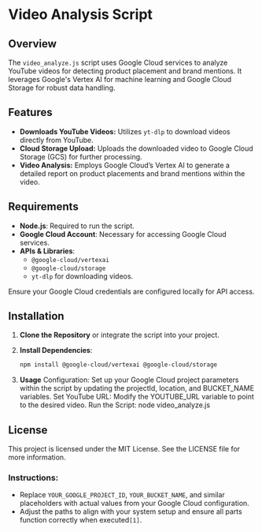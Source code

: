 # Video Analysis Script

## Overview

The `video_analyze.js` script uses Google Cloud services to analyze YouTube videos for detecting product placement and brand mentions. It leverages Google's Vertex AI for machine learning and Google Cloud Storage for robust data handling.

## Features

- **Downloads YouTube Videos:** Utilizes `yt-dlp` to download videos directly from YouTube.
- **Cloud Storage Upload:** Uploads the downloaded video to Google Cloud Storage (GCS) for further processing.
- **Video Analysis:** Employs Google Cloud’s Vertex AI to generate a detailed report on product placements and brand mentions within the video.

## Requirements

- **Node.js**: Required to run the script.
- **Google Cloud Account**: Necessary for accessing Google Cloud services.
- **APIs & Libraries**:
  - `@google-cloud/vertexai`
  - `@google-cloud/storage`
  - `yt-dlp` for downloading videos.

Ensure your Google Cloud credentials are configured locally for API access.

## Installation

1. **Clone the Repository** or integrate the script into your project.
   
2. **Install Dependencies**:
   ```bash
   npm install @google-cloud/vertexai @google-cloud/storage
3. **Usage**
    Configuration: Set up your Google Cloud project parameters within the script by updating the projectId, location, and BUCKET_NAME variables.
    Set YouTube URL: Modify the YOUTUBE_URL variable to point to the desired video.
    Run the Script: node video_analyze.js

## License
This project is licensed under the MIT License. See the LICENSE file for more information.

### Instructions:
- Replace `YOUR_GOOGLE_PROJECT_ID`, `YOUR_BUCKET_NAME`, and similar placeholders with actual values from your Google Cloud configuration.
- Adjust the paths to align with your system setup and ensure all parts function correctly when executed`[1]`.

